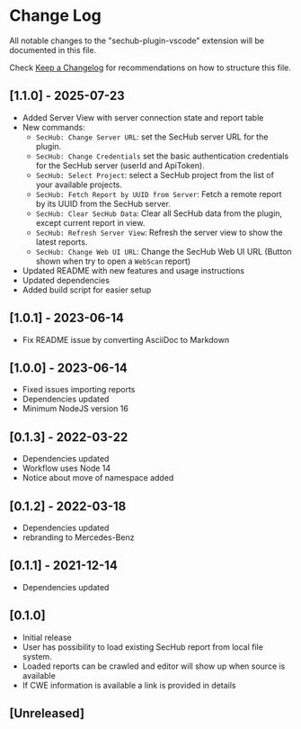 <!-- SPDX-License-Identifier: MIT --->
# Change Log

All notable changes to the "sechub-plugin-vscode" extension will be documented in this file.

Check [Keep a Changelog](http://keepachangelog.com/) for recommendations on how to structure this file.

## [1.1.0] - 2025-07-23
- Added Server View with server connection state and report table
- New commands:
  - `SecHub: Change Server URL`: set the SecHub server URL for the plugin.
  - `SecHub: Change Credentials` set the basic authentication credentials for the SecHub server (userId and ApiToken).
  - `SecHub: Select Project`: select a SecHub project from the list of your available projects.
  - `SecHub: Fetch Report by UUID from Server`: Fetch a remote report by its UUID from the SecHub server.
  - `SecHub: Clear SecHub Data`: Clear all SecHub data from the plugin, except current report in view.
  - `SecHub: Refresh Server View`: Refresh the server view to show the latest reports.
  - `SecHub: Change Web UI URL`: Change the SecHub Web UI URL (Button shown when try to open a `WebScan` report)
- Updated README with new features and usage instructions
- Updated dependencies
- Added build script for easier setup

## [1.0.1] - 2023-06-14
- Fix README issue by converting AsciiDoc to Markdown

## [1.0.0] - 2023-06-14
- Fixed issues importing reports
- Dependencies updated
- Minimum NodeJS version 16

## [0.1.3] - 2022-03-22
- Dependencies updated
- Workflow uses Node 14
- Notice about move of namespace added

## [0.1.2] - 2022-03-18
- Dependencies updated 
- rebranding to Mercedes-Benz

## [0.1.1] - 2021-12-14
- Dependencies updated

## [0.1.0]
- Initial release
- User has possibility to load existing SecHub report from local file system.
- Loaded reports can be crawled and editor will show up when source is available
- If CWE information is available a link is provided in details

## [Unreleased]
